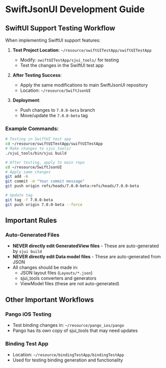 # SwiftJsonUI Development Guide

## SwiftUI Support Testing Workflow

When implementing SwiftUI support features:

1. **Test Project Location**: `~/resource/swiftUITestApp/swiftUITestApp`
   - Modify: `swiftUITestApp/sjui_tools/` for testing
   - Test the changes in the SwiftUI test app

2. **After Testing Success**:
   - Apply the same modifications to main SwiftJsonUI repository
   - Location: `~/resource/SwiftJsonUI`

3. **Deployment**:
   - Push changes to `7.0.0-beta` branch
   - Move/update the `7.0.0-beta` tag

### Example Commands:
```bash
# Testing in SwiftUI test app
cd ~/resource/swiftUITestApp/swiftUITestApp
# Make changes to sjui_tools/
./sjui_tools/bin/sjui build

# After testing, apply to main repo
cd ~/resource/SwiftJsonUI
# Apply same changes
git add -A
git commit -m "Your commit message"
git push origin refs/heads/7.0.0-beta:refs/heads/7.0.0-beta

# Update tag
git tag -f 7.0.0-beta
git push origin 7.0.0-beta --force
```

## Important Rules

### Auto-Generated Files
- **NEVER directly edit GeneratedView files** - These are auto-generated by `sjui build`
- **NEVER directly edit Data model files** - These are auto-generated from JSON
- All changes should be made in:
  - JSON layout files (`Layouts/*.json`)
  - sjui_tools converters and generators
  - ViewModel files (these are not auto-generated)

## Other Important Workflows

### Pango iOS Testing
- Test binding changes in: `~/resource/pango_ios/pango`
- Pango has its own copy of sjui_tools that may need updates

### Binding Test App
- Location: `~/resource/bindingTestApp/bindingTestApp`
- Used for testing binding generation and functionality